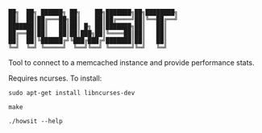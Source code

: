 ```
██╗  ██╗ ██████╗ ██╗    ██╗███████╗██╗████████╗
██║  ██║██╔═══██╗██║    ██║██╔════╝██║╚══██╔══╝
███████║██║   ██║██║ █╗ ██║███████╗██║   ██║   
██╔══██║██║   ██║██║███╗██║╚════██║██║   ██║   
██║  ██║╚██████╔╝╚███╔███╔╝███████║██║   ██║   
╚═╝  ╚═╝ ╚═════╝  ╚══╝╚══╝ ╚══════╝╚═╝   ╚═╝   
```

Tool to connect to a memcached instance and provide performance stats.

Requires ncurses.  To install:

```
sudo apt-get install libncurses-dev
```

```
make
```
```
./howsit --help
```

